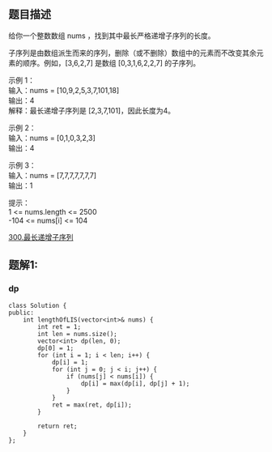 ## 题目描述 

给你一个整数数组 nums ，找到其中最长严格递增子序列的长度。 
 
子序列是由数组派生而来的序列，删除（或不删除）数组中的元素而不改变其余元素的顺序。例如，[3,6,2,7] 是数组 [0,3,1,6,2,2,7] 的子序列。 
  
示例 1：  
输入：nums = [10,9,2,5,3,7,101,18]  
输出：4  
解释：最长递增子序列是 [2,3,7,101]，因此长度为4。  
 
示例 2：  
输入：nums = [0,1,0,3,2,3]  
输出：4  
 
示例 3：  
输入：nums = [7,7,7,7,7,7,7]  
输出：1  
 
提示：  
1 <= nums.length <= 2500  
-104 <= nums[i] <= 104  

[300.最长递增子序列](https://leetcode.cn/problems/longest-increasing-subsequence/description/)

## 题解1:
### dp

```
class Solution {
public:
    int lengthOfLIS(vector<int>& nums) {
        int ret = 1;
        int len = nums.size();
        vector<int> dp(len, 0);
        dp[0] = 1;
        for (int i = 1; i < len; i++) {
            dp[i] = 1;
            for (int j = 0; j < i; j++) {
                if (nums[j] < nums[i]) {
                    dp[i] = max(dp[i], dp[j] + 1);
                }
            }
            ret = max(ret, dp[i]);
        }

        return ret;
    }
};
```
